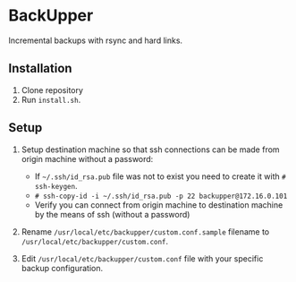 # BackUpper

Incremental backups with rsync and hard links.


## Installation

1. Clone repository
2. Run `install.sh`.



## Setup

1. Setup destination machine so that ssh connections can be made from origin machine without a password:
    - If `~/.ssh/id_rsa.pub` file was not to exist you need to create it with `# ssh-keygen`.
    - `# ssh-copy-id -i ~/.ssh/id_rsa.pub -p 22 backupper@172.16.0.101`
    - Verify you can connect from origin machine to destination machine by the means of ssh (without a password)

2. Rename `/usr/local/etc/backupper/custom.conf.sample` filename to `/usr/local/etc/backupper/custom.conf`.

3. Edit `/usr/local/etc/backupper/custom.conf` file with your specific backup configuration.
